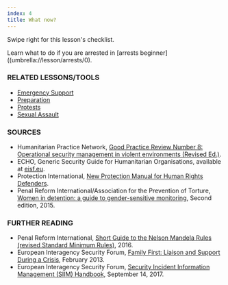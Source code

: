 ```yaml
---
index: 4
title: What now?
---
```

Swipe right for this lesson's checklist.

Learn what to do if you are arrested in [arrests beginner]((umbrella://lesson/arrests/0).

### RELATED LESSONS/TOOLS

*	[Emergency Support](umbrella://lesson/emergency-support)
*  [Preparation](umbrella://lesson/preparation)
*	[Protests](umbrella://lesson/protests/1)
* [Sexual Assault](umbrella://lesson/sexual-assault/2)

### SOURCES

*   Humanitarian Practice Network, [Good Practice Review Number 8: Operational security management in violent environments (Revised Ed.)](http://odihpn.org/wp-content/uploads/2010/11/GPR_8_revised2.pdf).
*   ECHO, Generic Security Guide for Humanitarian Organisations, available at [eisf.eu](https://www.eisf.eu/library/generic-security-guide-for-humanitarian-organisations/).
*   Protection International, [New Protection Manual for Human Rights Defenders](https://www.protectioninternational.org/en/node/1106).
*   Penal Reform International/Association for the Prevention of Torture, [Women in detention: a guide to gender-sensitive monitoring](https://www.apt.ch/content/files_res/thematic-paper-2_women-in-detention-en.pdf), Second edition, 2015. 

### FURTHER READING

*   Penal Reform International, [Short Guide to the Nelson Mandela Rules (revised Standard Minimum Rules)](https://www.penalreform.org/resource/short-guide-to-the-nelson-mandela-rules/), 2016.  
*   European Interagency Security Forum, [Family First: Liaison and Support During a Crisis](https://www.eisf.eu/wp-content/uploads/2013/02/1141-Davidson-2013-Family-First-Liaison-and-Support-During-a-Crisis-2.pdf), February 2013. 
*   European Interagency Security Forum, [Security Incident Information Management (SIIM) Handbook](https://www.eisf.eu/library/security-incident-information-management-handbook/), September 14, 2017.